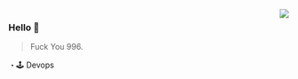 <img align="right" src="https://github-readme-stats.vercel.app/api?username=dubaoquan404&show_icons=true&hide_title=true" />

### Hello 👋

> Fuck You 996.

・🕹 Devops

